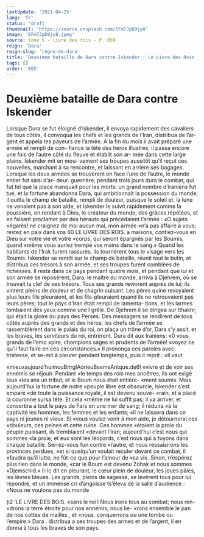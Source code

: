 ```yaml
---
lastUpdate: '2021-04-25'
lang: 'fr'
status: 'draft'
thumbnail: 'https://source.unsplash.com/EFm7JpD9jy8'
image: 'EFm7JpD9jy8.jpeg'
source: tome V - livre des rois - P. 059
reign: 'Dara'
reign-slug: 'regne-de-dara'
title: 'Deuxième bataille de Dara contre Iskender | Le Livre des Rois | Shâhnâmeh'
tags: []
order: '005'
---
```


# Deuxième bataille de Dara contre Iskender

Lorsque Dura se fut éloigné d’Iskender, il envoya
rapidement des cavaliers de tous côtés, il convoqua les chefs et les grands de l’Iran, distribua de l’ar- gent et appela les payeurs de l’armée. A la fin du mois il avait préparé une armée et rempli de con- fiance la tête des héros illustres; il passa encore une fois de l’autre côté du fleuve et établit son ar-
mée dans cette large plaine. Iskender mit en mou- vement ses troupes aussitôt qu’il reçut ces nouvelles, marchant à sa rencontre, et laissant en arrière ses bagages. Lorsque les deux armées se trouvèrent en face l’une de l’autre, le monde entier fut saisi d’ar-
deur. guerrière; pendant trois jours dura le combat, qui fut tel que la place manquait pour les morts; un grand nombre d’lraniens fut tué, et la fortune abandonna Dara, qui ambitionnait la possession du monde; il quitta le champ de bataille, rempli de douleur, puisque le soleil et. la lune ne venaient pas à son aide, et Iskender le suivit rapidement comme la poussière, en rendant à Dieu, le créateur du monde, des grâces répétées, et en faisant proclamer
par des hérauts qui précédaient l’armée : «O sujets «égarés! ne craignez de moi aucun mal, mon armée «n’a pas affaire à vous; restez en paix dans vos
60 LE LIVRE DES ROIS.
a maisons, confiez-vous en Dieu sur votre vie et votre «corps, qui seront épargnés par les Boumis, quand «même vous auriez trempé vos mains dans le sang.»
Quand les habitants de l’Irak furent rassurés, ils tournèrent tous le visage vers les Roumis. Iskender se rendit sur le champ de bataille, réunit tout le butin, et distribua ces trésors à son armée, et ses troupes furent comblées de richesses. Il resta dans ce pays pendant quatre mois, et pendant que lui et son armée se reposèrent, Dara, le maître du monde,
arriva à Djehrem, où se trouvait la clef de ses trésors. Tous ses grands revinrent auprès de lui; ils vinrent pleins de douleur et de chagrin cuisant. Les pères quine revoyaient plus leurs fils pleuraient, et les fils-pleuraient quand ils ne retrouvaient pas leurs pères; tout le pays d’Iran était rempli de lamenta-
tions, et les larmes tombaient des yeux comme une
I grêle. De Djehrem il se dirigea sur Ithakhr, qui était la gloire du pays des Perses. Des messagers se rendirent de tous côtés auprès des grands et des héros; les chefs de l’armée se rassemblèrent dans le
palais du roi, on plaça un trône d’or, Dara s’y assit, et les braves, les serviteurs du roi, entrèrent.
Dura dit aux Iraniens: «0 vous, grands de l’emo «pire, champions sages et prudents de l’armée! «voyez ce qu’il faut faire en ces circonstances.» Il prononça ces paroles avec tristesse, et se-mit à pleurer pendant longtemps, puis il reprit : «Il vaut

«mieuxaujourd’huimouBrirglAorieuBsemeAntque.de6l «vivre et de voir ses ennemis se réjouir. Pendant
«le temps des rois mes ancêtres, ils ont exigé tous
«les ans un tribut, et le Boum nous était entière- «ment soumis. Mais aujourd’hui la fortune de notre «peuple libre est obscurcie, lskender s’est emparé
«de toute la puissance royale, il est devenu souve- «rain, et a placé la couronne sursa tête. Et cela «même ne lui suffit pas; il va arriver, et convertira
a tout le pays de Fars en une mer de sang; il réduira «à la captivité les hommes, les femmes et les enfants; «il ne laissera dans ce pays ni jeunes ni vieux. Si «vous voulez venir à mon aide, je détournerai ces «douleurs, ces peines et cette ruine. Ces hommes
«étaient la proie du peuple puissant, ils tremblaient «devant l’lran; aujourd’hui c’est nous qui sommes
«la proie, et eux sont les léopards, c’est nous qui
a fuyons dans chaque bataille. Serrez-vous fun contre «l’autre, et nous ressaisirons les provinces perdues,
«et si quelqu’un voulait reculer devant ce combat, il
«faudra qu’il lutte, ne fût-ce que pour l’amour de
«sa vie. Sinon, n’espérez plus rien dans le monde,
«car le Boum est devenu Zohak et nous sommes
«Djemschid.» ll-lc dit en pleurant, le cœur plein
de douleur, les joues pâles, les lèvres bleues. Les
grands, pleins de sagesse, se levèrent tous pour lui répondre, et un immense cri d’angoisse ts’éleva de la
salle d’audience : «Nous ne voulons pas du monde

(i2 ’LE LIVRE DES BOIS.
«sans le roi l Nous irons tous au combat; nous ren- «drons la terre étroite pour nos ennemis; nous lie- «rons ensemble le pan de nos cottes de mailles , et
«nous. conquerrons ou une tombe ou l’empire.» Dara .
distribua a ses troupes des armes et de l’argent, il en donna à tous les braves de son pays.
